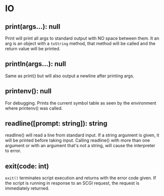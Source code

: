 # IO

## print(args...): null

Print will print all args to standard output with NO space between them. It an arg is
an object with a `toString` method, that method will be called and the return value
will be printed.

## println(args...): null

Same as print() but will also output a newline after printing args.

## printenv(): null

For debugging. Prints the current symbol table as seen by the environment where
printenv() was called.

## readline([prompt: string]): string

readline() will read a line from standard input. If a string argument is given, it
will be printed before taking input. Calling readline() with more than one argument
or with an argument that's not a string, will cause the interpreter to error.

## exit(code: int)

`exit()` terminates script execution and returns with the error code given.
If the script is running in response to an SCGI request, the request is immediately
returned.
